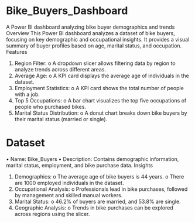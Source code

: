 # Bike_Buyers_Dashboard
A Power BI dashboard analyzing bike buyer demographics and trends
Overview
This Power BI dashboard analyzes a dataset of bike buyers, focusing on key demographic and occupational insights. It provides a visual summary of buyer profiles based on age, marital status, and occupation.
Features
1.	Region Filter:
o	A dropdown slicer allows filtering data by region to analyze trends across different areas.
2.	Average Age:
o	A KPI card displays the average age of individuals in the dataset.
3.	Employment Statistics:
o	A KPI card shows the total number of people with a job.
4.	Top 5 Occupations:
o	A bar chart visualizes the top five occupations of people who purchased bikes.
5.	Marital Status Distribution:
o	A donut chart breaks down bike buyers by their marital status (married or single).
# Dataset
•	Name: Bike_Buyers
•	Description: Contains demographic information, marital status, employment, and bike purchase data.
Insights
1.	Demographics:
o	The average age of bike buyers is 44 years.
o	There are 1000 employed individuals in the dataset.
2.	Occupational Analysis:
o	Professionals lead in bike purchases, followed by management and skilled manual workers.
3.	Marital Status:
o	46.2% of buyers are married, and 53.8% are single.
4.	Geographic Analysis:
o	Trends in bike purchases can be explored across regions using the slicer.
